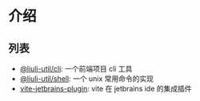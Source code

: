 # 介绍

## 列表

- [@liuli-util/cli](https://www.npmjs.com/package/@liuli-util/cli): 一个前端项目 cli 工具
- [@liuli-util/shell](https://www.npmjs.com/package/@liuli-util/shell): 一个 unix 常用命令的实现
- [vite-jetbrains-plugin](https://plugins.jetbrains.com/plugin/16897): vite 在 jetbrains ide 的集成插件
